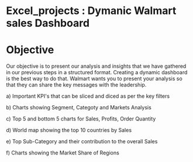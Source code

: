 # Excel_projects : Dymanic Walmart sales Dashboard

# Objective 

Our objective is to present our analysis and insights that we have gathered 
in our previous steps in a structured format. Creating a dynamic dashboard 
is the best way to do that. Walmart wants you to present your analysis so that
they can share the key messages with the leadership.


a) Important KPI's that can be sliced and diced as per the key filters

b) Charts showing Segment, Categoty and Markets Analysis

c) Top 5 and bottom 5 charts for Sales, Profits, Order Quantity

d) World map showing the top 10 countries by Sales

e) Top Sub-Category and their contribution to the overall Sales

f) Charts showing the Market Share of Regions
